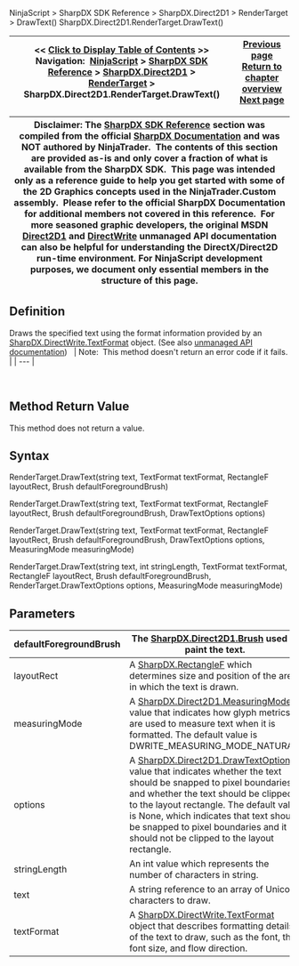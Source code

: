 ﻿
NinjaScript > SharpDX SDK Reference > SharpDX.Direct2D1 > RenderTarget > DrawText()
SharpDX.Direct2D1.RenderTarget.DrawText()

| << [Click to Display Table of Contents](sharpdx_direct2d1_rendertarget_drawtext.md) >> **Navigation:**     [NinjaScript](ninjascript-1.md) > [SharpDX SDK Reference](sharpdx_sdk_reference-1.md) > [SharpDX.Direct2D1](sharpdx_direct2d1-1.md) > [RenderTarget](sharpdx_direct2d1_rendertarget-1.md) > SharpDX.Direct2D1.RenderTarget.DrawText() | [Previous page](sharpdx_direct2d1_rendertarget_drawrectangle-1.md) [Return to chapter overview](sharpdx_direct2d1_rendertarget-1.md) [Next page](sharpdx_direct2d1_rendertarget_drawtextlayout-1.md) |
| --- | --- |

| Disclaimer: The [SharpDX SDK Reference](sharpdx_sdk_reference-1.md) section was compiled from the official [SharpDX Documentation](http://sharpdx.org/) and was NOT authored by NinjaTrader.  The contents of this section are provided as-is and only cover a fraction of what is available from the SharpDX SDK.  This page was intended only as a reference guide to help you get started with some of the 2D Graphics concepts used in the NinjaTrader.Custom assembly.  Please refer to the official SharpDX Documentation for additional members not covered in this reference.  For more seasoned graphic developers, the original MSDN [Direct2D1](https://msdn.microsoft.com/en-us/library/windows/desktop/dd370990.aspx) and [DirectWrite](https://msdn.microsoft.com/en-us/library/windows/desktop/dd368038.aspx) unmanaged API documentation can also be helpful for understanding the DirectX/Direct2D run-time environment. For NinjaScript development purposes, we document only essential members in the structure of this page. |
| --- |

## Definition
Draws the specified text using the format information provided by an [SharpDX.DirectWrite.TextFormat](sharpdx_directwrite_textformat-1.md) object.
(See also [unmanaged API documentation](http://msdn.microsoft.com/en-us/library/dd742848.aspx))
 
| Note:  This method doesn't return an error code if it fails. |
| --- |

 
## 
## Method Return Value
This method does not return a value.
 
## Syntax
RenderTarget.DrawText(string text, TextFormat textFormat, RectangleF layoutRect, Brush defaultForegroundBrush)  

RenderTarget.DrawText(string text, TextFormat textFormat, RectangleF layoutRect, Brush defaultForegroundBrush, DrawTextOptions options)  

RenderTarget.DrawText(string text, TextFormat textFormat, RectangleF layoutRect, Brush defaultForegroundBrush, DrawTextOptions options,   MeasuringMode measuringMode)  

RenderTarget.DrawText(string text, int stringLength, TextFormat textFormat, RectangleF layoutRect, Brush defaultForegroundBrush, RenderTarget.DrawTextOptions options, MeasuringMode measuringMode)
## Parameters
| defaultForegroundBrush | The [SharpDX.Direct2D1.Brush](sharpdx_direct2d1_brush-1.md) used to paint the text. |
| --- | --- |
| layoutRect | A [SharpDX.RectangleF](sharpdx_rectanglef-1.md) which determines size and position of the area in which the text is drawn. |
| measuringMode | A [SharpDX.Direct2D1.MeasuringMode](sharpdx_direct2d1_measuringmode-1.md) value that indicates how glyph metrics are used to measure text when it is formatted. The default value is DWRITE_MEASURING_MODE_NATURAL. |
| options | A [SharpDX.Direct2D1.DrawTextOptions](sharpdx_direct2d1_drawtextoptions-1.md) value that indicates whether the text should be snapped to pixel boundaries and whether the text should be clipped to the layout rectangle. The default value is None, which indicates that text should be snapped to pixel boundaries and it should not be clipped to the layout rectangle. |
| stringLength | An int value which represents the number of characters in string. |
| text | A string reference to an array of Unicode characters to draw. |
| textFormat | A [SharpDX.DirectWrite.TextFormat](sharpdx_directwrite_textformat-1.md) object that describes formatting details of the text to draw, such as the font, the font size, and flow direction. |

